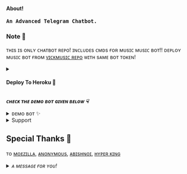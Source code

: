 <h4>About!</h4>
<pre><b>An Advanced Telegram Chatbot.</b></pre>

<h3>Note 📝</h3>

ᴛʜɪs ɪs ᴏɴʟʏ ᴄʜᴀᴛʙᴏᴛ ʀᴇᴘᴏ! ɪɴᴄʟᴜᴅᴇs ᴄᴍᴅs ғᴏʀ ᴍᴜsɪᴄ ᴍᴜsɪᴄ ʙᴏᴛ!! ᴅᴇᴘʟᴏʏ ᴍᴜsɪᴄ ʙᴏᴛ ғʀᴏᴍ [ᴠɪᴄᴋᴍᴜsɪᴄ ʀᴇᴘᴏ](https://github.com/Devarora-0981/VickMusic) ᴡɪᴛʜ sᴀᴍᴇ ʙᴏᴛ ᴛᴏᴋᴇɴ!



<details>
<summary><h4> Deploy To Heroku 🚀</h4></summary>
<pre><i>Enter The Required Vars In The Heroku.</i></pre>
<p align="center"><a href="https://heroku.com/deploy?template=https://github.com/Devarora-0981/VickM"> <img src="https://img.shields.io/badge/Deploy%20To%20Heroku-black?style=for-the-badge&logo=heroku" width="220" height="38.45"/></a></p>
</details>


<b><i>ᴄʜᴇᴄᴋ ᴛʜᴇ ᴅᴇᴍᴏ ʙᴏᴛ ɢɪᴠᴇɴ ʙᴇʟᴏᴡ ☟︎︎︎</i></b>


<details>
<summary>ᴅᴇᴍᴏ ʙᴏᴛ ✨</summary>
<i>ᴀʟʟ ᴛʜᴇ ᴄᴜsᴛᴏᴍɪsᴀᴛɪᴏɴs ᴀʀᴇ ᴀᴠᴀɪʟᴀʙʟᴇ. ᴊᴜsᴛ ᴄʜᴇᴄᴋᴏᴜᴛ ᴛʜᴇ ʀᴇᴘᴏ ᴀɴᴅ ᴠᴀʀɪᴀʙʟᴇs.</i>
<p align="center"><a href="https://t.me/mickeymouse_robot"> <img src="https://img.shields.io/badge/Demo%20Bot-black?style=for-the-badge&logo=Telegram" width="200" height="38.45"/></a></p>
</details>


<details>
<summary>Support</summary>
<p align="center"><a href="https://telegram.me/DEVBOTZ"><img src="https://img.shields.io/badge/-Support%20Channel-black.svg?style=for-the-badge&logo=Telegram"></a></p>

<p align="center"><a href="https://telegram.me/WE_RFRIENDS"><img src="https://img.shields.io/badge/-Support%20Group-black.svg?style=for-the-badge&logo=Telegram"></a></p>
</details>


## Special Thanks 🙏

ᴛᴏ [ᴍᴏᴇᴢɪʟʟᴀ](https://t.me/metavoid), 
[ᴀɴᴏɴʏᴍᴏᴜs](https://t.me/Anonymous_was_bot), 
[ᴀʙɪsʜɴᴏɪ](https://t.me/Abishnoi1m), 
[ʜʏᴘᴇʀ ᴋɪɴɢ](https://t.me/HYPER_AD13)



<details>
<summary><i>ᴀ ᴍᴇssᴀɢᴇ ғᴏʀ ʏᴏᴜ!</i></summary>
<p><i>Give The ⭐</i></p>
</details>
